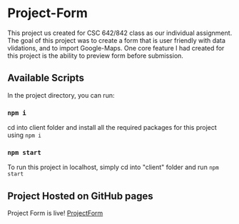 # Project-Form

This project us created for CSC 642/842 class as our individual assignment.  
The goal of this project was to create a form that is user friendly with data vlidations, and to import Google-Maps.
One core feature I had created for this project is the ability to preview form before submission.

## Available Scripts

In the project directory, you can run:

### `npm i`

cd into client folder and install all the required packages for this project using `npm i`

### `npm start`

To run this project in localhost, simply cd into "client" folder and run `npm start`

## Project Hosted on GitHub pages

Project Form is live!
[ProjectForm](https://fengdenny.github.io/projectform/#/)
